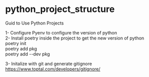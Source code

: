# python_project_structure
Guid to Use Python Projects<br>

1- Configure Pyenv to configure the version of python<br>
2- Install poetry inside the project to get the new version of python<br>
poetry init<br>
poetry add pkg<br>
poetry add --dev pkg<br>

3- Initalize with git and generate gitignore<br>
https://www.toptal.com/developers/gitignore/<br>


